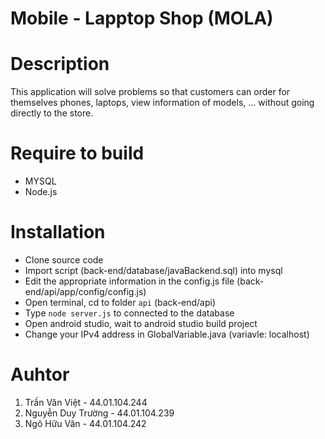 # Mobile - Lapptop Shop (MOLA)
# Description
This application will solve problems so that customers can order for themselves phones, laptops, view information of models, ... without going directly to the store.

# Require to build
- MYSQL
- Node.js

# Installation
- Clone source code 
- Import script (back-end/database/javaBackend.sql) into mysql 
- Edit the appropriate information in the config.js file (back-end/api/app/config/config.js)
- Open terminal, cd to folder `api` (back-end/api)
- Type `node server.js` to connected to the database
- Open android studio, wait to android studio build project
- Change your IPv4 address in GlobalVariable.java (variavle: localhost)


# Auhtor

1. Trần Văn Việt - 44.01.104.244
2. Nguyễn Duy Trường - 44.01.104.239
3. Ngô Hữu Văn - 44.01.104.242
